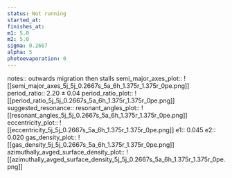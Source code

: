 ```yaml
---
status: Not running
started_at:
finishes_at:
m1: 5.0
m2: 5.0
sigma: 0.2667
alpha: 5
photoevaporation: 0
---
```


notes:: outwards migration then stalls
semi_major_axes_plot:: ![[semi_major_axes_5j_5j_0.2667s_5a_6h_1.375r_1.375r_0pe.png]]
period_ratio:: 2.20 ± 0.04
period_ratio_plot:: ![[period_ratio_5j_5j_0.2667s_5a_6h_1.375r_1.375r_0pe.png]]
suggested_resonance:: 
resonant_angles_plot:: ![[resonant_angles_5j_5j_0.2667s_5a_6h_1.375r_1.375r_0pe.png]]
eccentricity_plot:: ![[eccentricity_5j_5j_0.2667s_5a_6h_1.375r_1.375r_0pe.png]]
e1:: 0.045
e2:: 0.020
gas_density_plot:: ![[gas_density_5j_5j_0.2667s_5a_6h_1.375r_1.375r_0pe.png]]
azimuthally_avged_surface_density_plot:: ![[azimuthally_avged_surface_density_5j_5j_0.2667s_5a_6h_1.375r_1.375r_0pe.png]]
